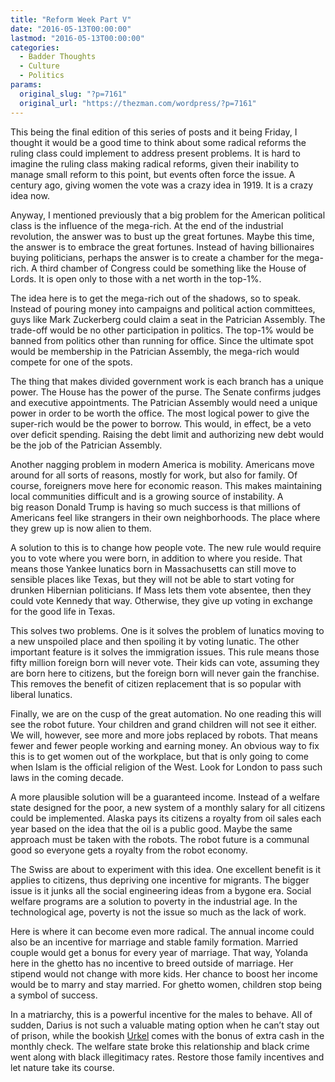 ```yaml
---
title: "Reform Week Part V"
date: "2016-05-13T00:00:00"
lastmod: "2016-05-13T00:00:00"
categories:
  - Badder Thoughts
  - Culture
  - Politics
params:
  original_slug: "?p=7161"
  original_url: "https://thezman.com/wordpress/?p=7161"
---
```


This being the final edition of this series of posts and it being
Friday, I thought it would be a good time to think about some radical
reforms the ruling class could implement to address present problems. It
is hard to imagine the ruling class making radical reforms, given their
inability to manage small reform to this point, but events often force
the issue. A century ago, giving women the vote was a crazy idea in
1919. It is a crazy idea now.

Anyway, I mentioned previously that a big problem for the American
political class is the influence of the mega-rich. At the end of the
industrial revolution, the answer was to bust up the great fortunes.
Maybe this time, the answer is to embrace the great fortunes. Instead of
having billionaires buying politicians, perhaps the answer is to create
a chamber for the mega-rich. A third chamber of Congress could be
something like the House of Lords. It is open only to those with a net
worth in the top-1%.

The idea here is to get the mega-rich out of the shadows, so to speak.
Instead of pouring money into campaigns and political action committees,
guys like Mark Zuckerberg could claim a seat in the Patrician Assembly.
The trade-off would be no other participation in politics. The top-1%
would be banned from politics other than running for office. Since the
ultimate spot would be membership in the Patrician Assembly, the
mega-rich would compete for one of the spots.

The thing that makes divided government work is each branch has a unique
power. The House has the power of the purse. The Senate confirms judges
and executive appointments. The Patrician Assembly would need a unique
power in order to be worth the office. The most logical power to give
the super-rich would be the power to borrow. This would, in effect, be a
veto over deficit spending. Raising the debt limit and authorizing new
debt would be the job of the Patrician Assembly.

Another nagging problem in modern America is mobility. Americans move
around for all sorts of reasons, mostly for work, but also for family.
Of course, foreigners move here for economic reason. This makes
maintaining local communities difficult and is a growing source of
instability. A big reason Donald Trump is having so much success is that
millions of Americans feel like strangers in their own neighborhoods.
The place where they grew up is now alien to them.

A solution to this is to change how people vote. The new rule would
require you to vote where you were born, in addition to where you
reside. That means those Yankee lunatics born in Massachusetts can still
move to sensible places like Texas, but they will not be able to start
voting for drunken Hibernian politicians. If Mass lets them vote
absentee, then they could vote Kennedy that way. Otherwise, they give up
voting in exchange for the good life in Texas.

This solves two problems. One is it solves the problem of lunatics
moving to a new unspoiled place and then spoiling it by voting lunatic.
The other important feature is it solves the immigration issues. This
rule means those fifty million foreign born will never vote. Their kids
can vote, assuming they are born here to citizens, but the foreign born
will never gain the franchise. This removes the benefit of citizen
replacement that is so popular with liberal lunatics.

Finally, we are on the cusp of the great automation. No one reading this
will see the robot future. Your children and grand children will not see
it either. We will, however, see more and more jobs replaced by robots.
That means fewer and fewer people working and earning money. An obvious
way to fix this is to get women out of the workplace, but that is only
going to come when Islam is the official religion of the West. Look for
London to pass such laws in the coming decade.

A more plausible solution will be a guaranteed income. Instead of a
welfare state designed for the poor, a new system of a monthly salary
for all citizens could be implemented. Alaska pays its citizens a
royalty from oil sales each year based on the idea that the oil is a
public good. Maybe the same approach must be taken with the robots. The
robot future is a communal good so everyone gets a royalty from the
robot economy.

The Swiss are about to experiment with this idea. One excellent benefit
is it applies to citizens, thus depriving one incentive for migrants.
The bigger issue is it junks all the social engineering ideas from a
bygone era. Social welfare programs are a solution to poverty in the
industrial age. In the technological age, poverty is not the issue so
much as the lack of work.

Here is where it can become even more radical. The annual income could
also be an incentive for marriage and stable family formation. Married
couple would get a bonus for every year of marriage. That way, Yolanda
here in the ghetto has no incentive to breed outside of marriage. Her
stipend would not change with more kids. Her chance to boost her income
would be to marry and stay married. For ghetto women, children stop
being a symbol of success.

In a matriarchy, this is a powerful incentive for the males to behave.
All of sudden, Darius is not such a valuable mating option when he can’t
stay out of prison, while the bookish
[Urkel](https://en.wikipedia.org/wiki/Steve_Urkel) comes with the bonus
of extra cash in the monthly check. The welfare state broke this
relationship and black crime went along with black illegitimacy rates.
Restore those family incentives and let nature take its course.

 
